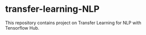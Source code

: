 # transfer-learning-NLP
This repository contains project on Transfer Learning for NLP with Tensorflow Hub.
